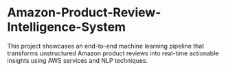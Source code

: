 # Amazon-Product-Review-Intelligence-System
This project showcases an end-to-end machine learning pipeline that transforms unstructured Amazon product reviews into real-time actionable insights using AWS services and NLP techniques.
